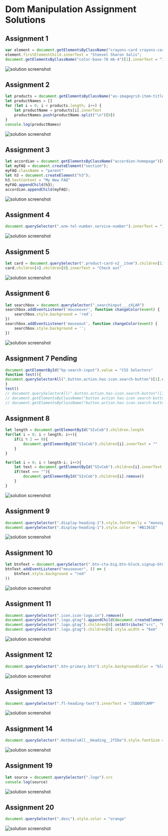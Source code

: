 # Dom Manipulation Assignment Solutions

## Assignment 1

```javascript
var element = document.getElementsByClassName("crayons-card crayons-card--secondary p-4")[1];
element.firstElementChild.innerText = "Steevel Sharon Salis";
document.getElementsByClassName("color-base-70 mb-4")[1].innerText = "I Love Coding!!"
```

![solution screenshot](./Solutions/assignment%201.PNG)

## Assignment 2

```javascript
let products = document.getElementsByClassName("as-imagegrid-item-title")
let productNames = []
for (let i = 0; i < products.length; i++) {
    let productName = products[i].innerText
    productNames.push(productName.split("\n")[0])
}
console.log(productNames)
```

![solution screenshot](./Solutions/assignment%202.PNG)

## Assignment 3

```javascript
let accordian = document.getElementsByClassName("accordion-homepage")[0];
let myFAQ = document.createElement("section");
myFAQ.className = "parent"
let h3 = document.createElement("h3");
h3.textContent = "My New FAQ"
myFAQ.appendChild(h3);
accordian.appendChild(myFAQ);
```

![solution screenshot](./Solutions/assignment%203.PNG)

## Assignment 4

```javascript
document.querySelector(".one-tel-number.service-number").innerText = "123 456 7891"
```

![solution screenshot](./Solutions/assignment%204.PNG)

## Assignment 5

```javascript
let card = document.querySelector(".product-card-v2__item").children[1]
card.children[4].children[0].innerText = "Check out"
```

![solution screenshot](./Solutions/assignment%205.PNG)

## Assignment 6

```javascript
let searchbox = document.querySelector(".searchinput___zXLAR")
searchbox.addEventListener('mouseover', function changeColor(event) {
    searchbox.style.background = 'red';
})
searchbox.addEventListener('mouseout', function changeColor(event) {
    searchbox.style.background = '';
})
```

![solution screenshot](./Solutions/assignment%206.PNG)

## Assignment 7 Pending

```javascript
document.getElementById("hp-search-input").value = "CSS Selectors"
function test(){
document.querySelectorAll(".button.action.has-icon.search-button")[1].click()
}
test()
// document.querySelectorAll(".button.action.has-icon.search-button")[1].click()
// document.getElementsByClassName("button action has-icon search-button")[1].click()
// document.getElementsByClassName("button.action.has-icon.search-button").click()
```

## Assignment 8

```javascript
let length = document.getElementById("SIvCob").children.length
for(let i = 0; i < length; i++){
    if(i % 2 == 0){
        document.getElementById("SIvCob").children[i].innerText = ""
    }
}

for(let i = 0; i < length-i; i++){
    let text = document.getElementById("SIvCob").children[i].innerText
    if(text === ""){
        document.getElementById("SIvCob").children[i].remove()
    }
}
```

![solution screenshot](./Solutions/assignment%208.PNG)

## Assignment 9

```javascript
document.querySelector(".display-heading-1").style.fontFamily = "monospace"
document.querySelector(".display-heading-1").style.color = "#B1361E"
```

![solution screenshot](./Solutions/assignment%209.PNG)

## Assignment 10

```javascript
let btnText = document.querySelector(".btn-cta-big.btn-block.signup-btn.btn-cta.btn.btn-default").children[1]
btnText.addEventListener("mouseover", () => (
    btnText.style.background = "red"
))
```

![solution screenshot](./Solutions/assignment%2010.PNG)

## Assignment 11

```javascript
document.querySelector(".icon.icon-logo.in").remove()
document.querySelector(".logo.gtag").appendChild(document.createElement("img"))
document.querySelector(".logo.gtag").children[0].setAttribute("src", "https://learn.ineuron.ai/_next/image?url=%2Fimages%2Fineuron-logo.png&w=750&q=75")
document.querySelector(".logo.gtag").children[0].style.width = "6em"
```

![solution screenshot](./Solutions/assignment%2011.PNG)

## Assignment 12

```javascript
document.querySelector(".btn-primary.btn").style.backgroundColor = "blue"
```

![solution screenshot](./Solutions/assignment%2012.PNG)

## Assignment 13

```javascript
document.querySelector(".fl-heading-text").innerText = "JSBOOTCAMP"
```

![solution screenshot](./Solutions/assignment%2013.PNG)

## Assignment 14

```javascript
document.querySelector(".HotDealsAll__Heading__2fIbe").style.fontSize = '80px'
```

![solution screenshot](./Solutions/assignment%2014.PNG)

## Assignment 19

```javascript
let source = document.querySelector(".logo").src
console.log(source)
```

![solution screenshot](./Solutions/assignment%2019.PNG)

## Assignment 20

```javascript
document.querySelector(".desc").style.color = "orange"
```

![solution screenshot](./Solutions/assignment%2020.PNG)
